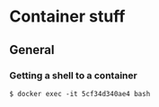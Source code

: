 # Container stuff


## General

### Getting a shell to a container 

```
$ docker exec -it 5cf34d340ae4 bash
```


